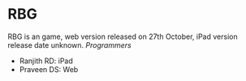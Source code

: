 # RBG
RBG is an game, web version released on 27th October, iPad version release date unknown.
_Programmers_
- Ranjith RD: iPad
- Praveen DS: Web
